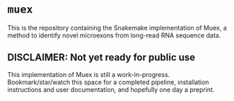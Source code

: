 # `muex`

This is the repository containing the Snakemake implementation of Muex, a method to identify novel microexons from long-read RNA sequence data.

## DISCLAIMER: Not yet ready for public use

This implementation of Muex is still a work-in-progress. Bookmark/star/watch this space for a completed pipeline, installation instructions and user documentation, and hopefully one day a preprint.